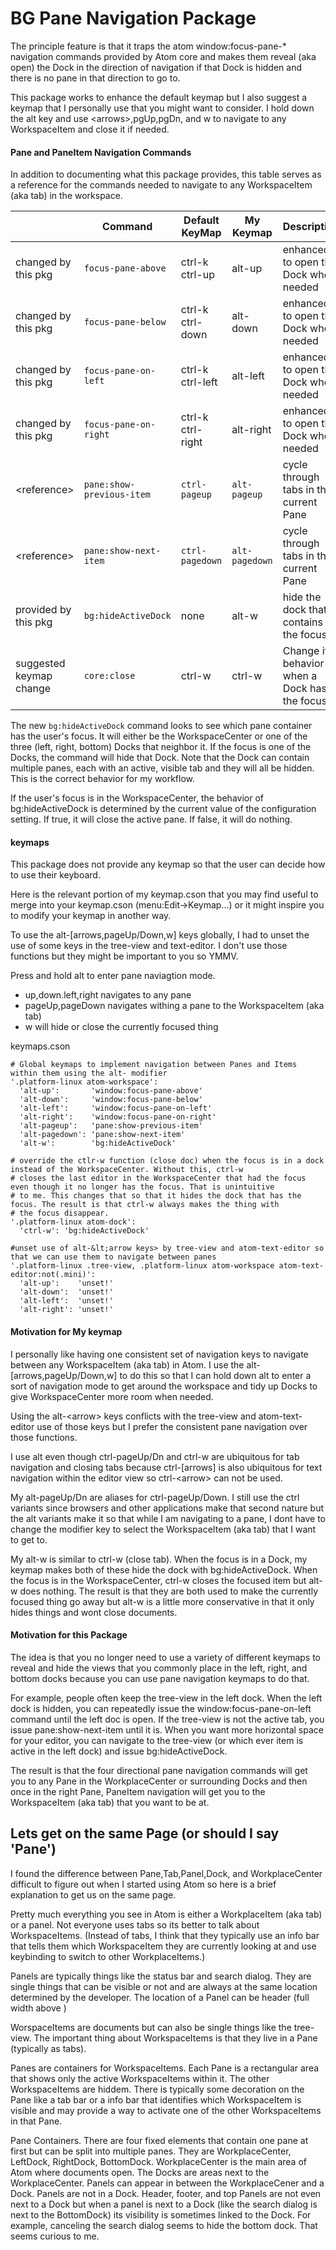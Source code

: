 # BG Pane Navigation Package

The principle feature is that it traps the atom window:focus-pane-* navigation commands provided by Atom core and makes them reveal
(aka open) the Dock in the direction of navigation if that Dock is hidden and there is no pane in that direction to go to.

This package works to enhance the default keymap but I also suggest a keymap that I personally use that you might want to consider. I hold down the alt key and use &lt;arrows>,pgUp,pgDn, and w to navigate to any WorkspaceItem and close it if needed.

#### Pane and PaneItem Navigation Commands
In addition to documenting what this package provides, this table serves as a reference for the commands needed to navigate to any
WorkspaceItem (aka tab) in the workspace.

|    | Command | Default KeyMap | My Keymap | Description
|--- |---      |---             |---        |---
|changed by this pkg |`focus-pane-above`       |ctrl-k ctrl-up    | alt-up    | enhanced to open the Dock when needed
|changed by this pkg |`focus-pane-below`       |ctrl-k ctrl-down  | alt-down  | enhanced to open the Dock when needed
|changed by this pkg |`focus-pane-on-left`     |ctrl-k ctrl-left  | alt-left  | enhanced to open the Dock when needed
|changed by this pkg |`focus-pane-on-right`    |ctrl-k ctrl-right | alt-right | enhanced to open the Dock when needed
|&lt;reference>         |`pane:show-previous-item`|`ctrl-pageup`  |`alt-pageup`  | cycle through tabs in the current Pane
|&lt;reference>         |`pane:show-next-item`    |`ctrl-pagedown`|`alt-pagedown`| cycle through tabs in the current Pane
|provided by this pkg|`bg:hideActiveDock`      |none              | alt-w     | hide the dock that contains the focus
|suggested keymap change |`core:close`         |ctrl-w            | ctrl-w    | Change its behavior when a Dock has the focus

The new `bg:hideActiveDock` command looks to see which pane container has the user's focus. It will either be the WorkspaceCenter
or one of the three (left, right, bottom) Docks that neighbor it. If the focus is one of the Docks, the command will hide that Dock.
Note that the Dock can contain multiple panes, each with an active, visible tab and they will all be hidden. This is the correct
behavior for my workflow.

If the user's focus is in the WorkspaceCenter, the behavior of bg:hideActiveDock is determined by the current value of the configuration
setting. If true, it will close the active pane. If false, it will do nothing.

#### keymaps
This package does not provide any keymap so that the user can decide how to use their keyboard.

Here is the relevant portion of my keymap.cson that you may find useful to merge into your keymap.cson (menu:Edit->Keymap...) or it
might inspire you to modify your keymap in another way.

To use the alt-[arrows,pageUp/Down,w] keys globally, I had to unset the use of some keys in the tree-view and text-editor. I don't
use those functions but they might be important to you so YMMV.

Press and hold alt to enter pane naviagtion mode.
* up,down.left,right navigates to any pane
* pageUp,pageDown navigates withing a pane to the WorkspaceItem (aka tab)
* w will hide or close the currently focused thing
  
keymaps.cson

	# Global keymaps to implement navigation between Panes and Items within them using the alt- modifier
	'.platform-linux atom-workspace':
	  'alt-up':       'window:focus-pane-above'
	  'alt-down':     'window:focus-pane-below'
	  'alt-left':     'window:focus-pane-on-left'
	  'alt-right':    'window:focus-pane-on-right'
	  'alt-pageup':   'pane:show-previous-item'
	  'alt-pagedown': 'pane:show-next-item'
	  'alt-w':        'bg:hideActiveDock'
	  
	# override the ctlr-w function (close doc) when the focus is in a dock instead of the WorkspaceCenter. Without this, ctrl-w
	# closes the last editor in the WorkspaceCenter that had the focus even though it no longer has the focus. That is unintuitive
	# to me. This changes that so that it hides the dock that has the focus. The result is that ctrl-w always makes the thing with
	# the focus disappear.
	'.platform-linux atom-dock':
	  'ctrl-w': 'bg:hideActiveDock'
	    
	#unset use of alt-&lt;arrow keys> by tree-view and atom-text-editor so that we can use them to navigate between panes
	'.platform-linux .tree-view, .platform-linux atom-workspace atom-text-editor:not(.mini)':
	  'alt-up':    'unset!'
	  'alt-down':  'unset!'
	  'alt-left':  'unset!'
	  'alt-right': 'unset!'


#### Motivation for My keymap
I personally like having one consistent set of navigation keys to navigate between any WorkspaceItem (aka tab) in Atom. I use the
alt-[arrows,pageUp/Down,w] to do this so that I can hold down alt to enter a sort of navigation mode to get around the workspace and
tidy up Docks to give WorkspaceCenter more room when needed. 

Using the alt-&lt;arrow> keys conflicts with the tree-view and atom-text-editor use of those keys but I prefer the consistent pane navigation
over those functions.

I use alt even though ctrl-pageUp/Dn and ctrl-w are ubiquitous for tab navigation and closing tabs because ctrl-[arrows] is also
ubiquitous for text navigation within the editor view so ctrl-&lt;arrow> can not be used.

My alt-pageUp/Dn are aliases for ctrl-pageUp/Down. I still use the ctrl variants since browsers and other applications make that second
nature but the alt variants make it so that while I am navigating to a pane, I dont have to change the modifier key to select the
WorkspaceItem (aka tab) that I want to get to. 

My alt-w is similar to ctrl-w (close tab). When the focus is in a Dock, my keymap makes both of these hide the dock with bg:hideActiveDock.
When the focus is in the WorkspaceCenter, ctrl-w closes the focused item but alt-w does nothing. The result is that they are both used
to make the currently focused thing go away but alt-w is a little more conservative in that it only hides things and wont close documents.  



#### Motivation for this Package

The idea is that you no longer need to use a variety of different keymaps to reveal and hide the views that you commonly place in the left,
right, and bottom docks because you can use pane navigation keymaps to do that. 

For example, people often keep the tree-view in the left dock. When the left dock is hidden, you can repeatedly issue the window:focus-pane-on-left
command until the left doc is open. If the tree-view is not the active tab, you issue pane:show-next-item until it is. When you want more
horizontal space for your editor, you can navigate to the tree-view (or which ever item is active in the left dock) and issue bg:hideActiveDock.

The result is that the four directional pane navigation commands will get you to any Pane in the WorkplaceCenter or surrounding
Docks and then once in the right Pane, PaneItem navigation will get you to the WorkspaceItem (aka tab) that you want to be at.



## Lets get on the same Page (or should I say 'Pane')
I found the difference between Pane,Tab,Panel,Dock, and WorkplaceCenter difficult to figure out when I started using Atom so here
is a brief explanation to get us on the same page.

Pretty much everything you see in Atom is either a WorkplaceItem (aka tab) or a panel. Not everyone uses tabs so its better to talk
about WorkspaceItems. (Instead of tabs, I think that they typically use an info bar that tells them which WorkspaceItem they are
currently looking at and use keybinding to switch to other WorkplaceItems.)

Panels are typically things like the status bar and search dialog. They are single things that can be visible or not and are always
at the same location determined by the developer. The location of a Panel can be header (full width above )

WorspaceItems are documents but can also be single things like the tree-view. The important thing about WorkspaceItems is that they
live in a Pane (typically as tabs).

Panes are containers for WorkspaceItems. Each Pane is a rectangular area that shows only the active WorkspaceItems within it. The
other WorkspaceItems are hiddem. There is typically some decoration on the Pane like a tab bar or a info bar that identifies which
WorkspaceItem is visible and may provide a way to activate one of the other WorkspaceItems in that Pane.

Pane Containers. There are four fixed elements that contain one pane at first but can be split into multiple panes. They are 
WorkplaceCenter, LeftDock, RightDock, BottomDock. WorkplaceCenter is the main area of Atom where documents open. The Docks are
areas next to the WorkplaceCenter. Panels can appear in between the WorkplaceCener and a Dock. Panels are not in a Dock. Header, footer,
and top Panels are not even next to a Dock but when a panel is next to a Dock (like the search dialog is next to the BottomDock)
its visibility is sometimes linked to the Dock. For example, canceling the search dialog seems to hide the bottom dock. That seems
curious to me.
